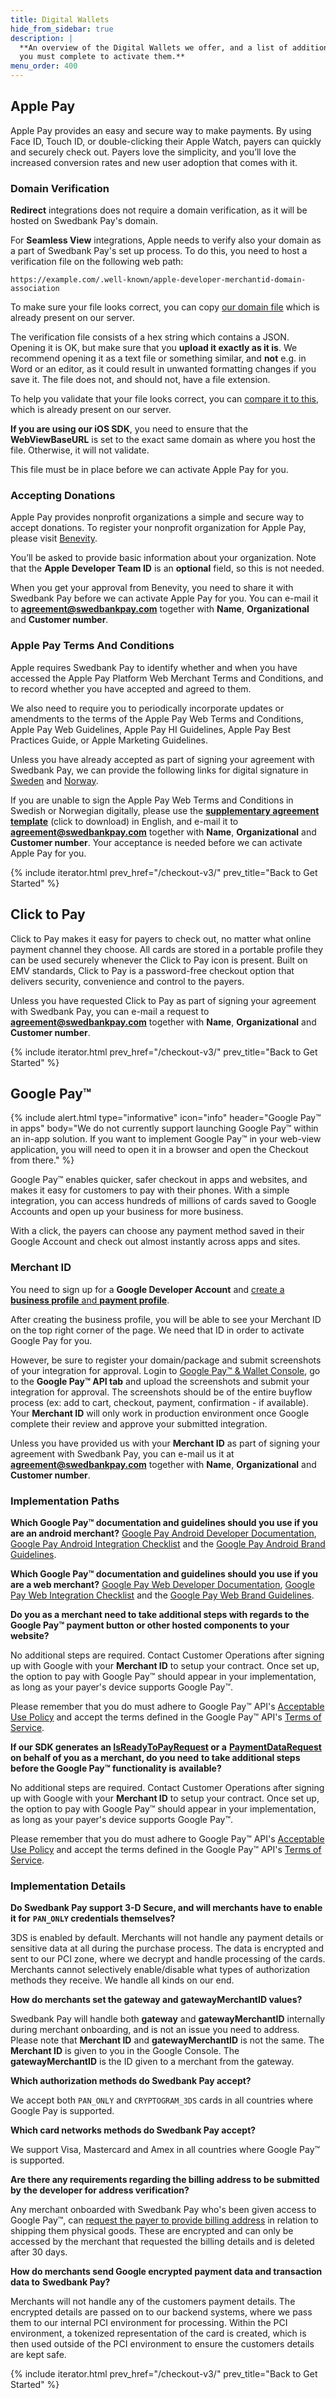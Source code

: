 ```yaml
---
title: Digital Wallets
hide_from_sidebar: true
description: |
  **An overview of the Digital Wallets we offer, and a list of additional steps
  you must complete to activate them.**
menu_order: 400
---
```


## Apple Pay

Apple Pay provides an easy and secure way to make payments. By using Face ID,
Touch ID, or double-clicking their Apple Watch, payers can quickly and securely
check out. Payers love the simplicity, and you’ll love the increased conversion
rates and new user adoption that comes with it.

### Domain Verification

**Redirect** integrations does not require a domain verification, as it will
be hosted on Swedbank Pay's domain.

For **Seamless View** integrations, Apple needs to verify also your domain as a
part of Swedbank Pay's set up process. To do this, you need to host a
verification file on the following web path:

`https://example.com/.well-known/apple-developer-merchantid-domain-association`

To make sure your file looks correct, you can copy
[our domain file][payex-domain-file] which is already present on our server.

The verification file consists of a hex string which contains a JSON. Opening it
is OK, but make sure that you **upload it exactly as it is**. We recommend
opening it as a text file or something similar, and **not** e.g. in Word or an
editor, as it could result in unwanted formatting changes if you save it. The
file does not, and should not, have a file extension.

To help you validate that your file looks correct, you can
[compare it to this][payex-domain-file], which is already present on our server.

**If you are using our iOS SDK**, you need to ensure that the **WebViewBaseURL**
is set to the exact same domain as where you host the file. Otherwise, it will
not validate.

This file must be in place before we can activate Apple Pay for you.

### Accepting Donations

Apple Pay provides nonprofit organizations a simple and secure way to accept
donations. To register your nonprofit organization for Apple Pay, please visit
[Benevity][benevity-donation-setup].

You’ll be asked to provide basic information about your organization. Note that
the **Apple Developer Team ID** is an **optional** field, so this is not needed.

When you get your approval from Benevity, you need to share it with Swedbank Pay
before we can activate Apple Pay for you. You can e-mail it to
**agreement@swedbankpay.com** together with **Name**, **Organizational** and
**Customer number**.

### Apple Pay Terms And Conditions

Apple requires Swedbank Pay to identify whether and when you have accessed the
Apple Pay Platform Web Merchant Terms and Conditions, and to record whether you
have accepted and agreed to them.

We also need to require you to periodically incorporate updates or amendments to
the terms of the Apple Pay Web Terms and Conditions, Apple Pay Web Guidelines,
Apple Pay HI Guidelines, Apple Pay Best Practices Guide, or Apple Marketing
Guidelines.

Unless you have already accepted as part of signing your agreement with
Swedbank Pay, we can provide the following links for digital signature in
[Sweden][apple-pay-tc-sign-sweden] and [Norway][apple-pay-tc-sign-norway].

If you are unable to sign the Apple Pay Web Terms and Conditions in Swedish or
Norwegian digitally, please use the
[**supplementary agreement template**][apple-pay-sup-agreement] (click to
download) in English, and e-mail it to **agreement@swedbankpay.com** together
with **Name**, **Organizational** and **Customer number**. Your acceptance is
needed before we can activate Apple Pay for you.

{% include iterator.html prev_href="/checkout-v3/"
                         prev_title="Back to Get Started" %}

## Click to Pay

Click to Pay makes it easy for payers to check out, no matter what online
payment channel they choose. All cards are stored in a portable profile they can
be used securely whenever the Click to Pay icon is present. Built on EMV
standards, Click to Pay is a password-free checkout option that delivers
security, convenience and control to the payers.

Unless you have requested Click to Pay as part of signing your agreement with
Swedbank Pay, you can e-mail a request to **agreement@swedbankpay.com** together
with **Name**, **Organizational** and **Customer number**.

{% include iterator.html prev_href="/checkout-v3/"
                         prev_title="Back to Get Started" %}

## Google Pay&trade;

{% include alert.html type="informative" icon="info" header="Google Pay&trade;
in apps" body="We do not currently support launching Google Pay&trade; within an
in-app solution. If you want to implement Google Pay&trade; in your web-view
application, you will need to open it in a browser and open the Checkout from
there." %}

Google Pay&trade; enables quicker, safer checkout in apps and websites, and
makes it easy for customers to pay with their phones. With a simple integration,
you can access hundreds of millions of cards saved to Google Accounts and open
up your business for more business.

With a click, the payers can choose any payment method saved in their Google
Account and check out almost instantly across apps and sites.

### Merchant ID

You need to sign up for a **Google Developer Account** and
[create a **business profile** and **payment profile**][google-pay-profile].

After creating the business profile, you will be able to see your Merchant ID on
the top right corner of the page. We need that ID in order to activate Google
Pay for you.

However, be sure to register your domain/package and submit screenshots of your
integration for approval. Login to
[Google Pay&trade; & Wallet Console][google-pay-profile], go to the
**Google Pay&trade; API tab** and upload the screenshots and submit your
integration for approval. The screenshots should be of the entire buyflow
process (ex: add to cart, checkout, payment, confirmation - if available). Your
**Merchant ID** will only work in production environment once Google complete
their review and approve your submitted integration.

Unless you have provided us with your **Merchant ID** as part of signing your
agreement with Swedbank Pay, you can e-mail us it at
**agreement@swedbankpay.com** together with **Name**, **Organizational** and
**Customer number**.

### Implementation Paths

**Which Google Pay&trade; documentation and guidelines should you use if you**
**are an android merchant?**
[Google Pay Android Developer Documentation][android-googlepay-devdoc],
[Google Pay Android Integration Checklist][android-googlepay-checklist] and the
[Google Pay Android Brand Guidelines][android-googlepay-brand-guidelines].

**Which Google Pay&trade; documentation and guidelines should you use if you**
**are a web merchant?**
[Google Pay Web Developer Documentation][web-googlepay-devdoc],
[Google Pay Web Integration Checklist][web-googlepay-checklist] and the
[Google Pay Web Brand Guidelines][web-googlepay-brand-guidelines].

**Do you as a merchant need to take additional steps with regards to the**
**Google Pay&trade; payment button or other hosted components to your website?**

No additional steps are required. Contact Customer Operations after signing up
with Google with your **Merchant ID** to setup your contract. Once set up, the
option to pay with Google Pay&trade; should appear in your implementation, as
long as your payer's device supports Google Pay&trade;.

Please remember that you do must adhere to Google Pay&trade; API's
[Acceptable Use Policy][acceptable-use-policy] and accept the terms defined in
the Google Pay&trade; API's [Terms of Service][google-pay-tos].

**If our SDK generates an [IsReadyToPayRequest][irtp-request] or a**
**[PaymentDataRequest][pd-request] on behalf of you as a merchant, do you need**
**to take additional steps before the Google Pay&trade; functionality is**
**available?**

No additional steps are required. Contact Customer Operations after signing up
with Google with your **Merchant ID** to setup your contract. Once set up, the
option to pay with Google Pay&trade; should appear in your implementation, as
long as your payer's device supports Google Pay&trade;.

Please remember that you do must adhere to Google Pay&trade; API's
[Acceptable Use Policy][acceptable-use-policy] and accept the terms defined in
the Google Pay&trade; API's [Terms of Service][google-pay-tos].

### Implementation Details

**Do Swedbank Pay support 3-D Secure, and will merchants have to enable it for**
**`PAN_ONLY` credentials themselves?**

3DS is enabled by default. Merchants will not handle any payment details or
sensitive data at all during the purchase process. The data is encrypted and
sent to our PCI zone, where we decrypt and handle processing of the cards.
Merchants cannot selectively enable/disable what types of authorization methods
they receive. We handle all kinds on our end.

**How do merchants set the gateway and gatewayMerchantID values?**

Swedbank Pay will handle both **gateway** and **gatewayMerchantID** internally
during merchant onboarding, and is not an issue you need to address. Please note
that **Merchant ID** and **gatewayMerchantID** is not the same. The
**Merchant ID** is given to you in the Google Console. The **gatewayMerchantID**
is the ID given to a merchant from the gateway.

**Which authorization methods do Swedbank Pay accept?**

We accept both `PAN_ONLY` and `CRYPTOGRAM_3DS` cards in all countries
where Google Pay is supported.

**Which card networks methods do Swedbank Pay accept?**

We support Visa, Mastercard and Amex in all countries where Google Pay&trade; is
supported.

**Are there any requirements regarding the billing address to be submitted by**
**the developer for address verification?**

Any merchant onboarded with Swedbank Pay who's been given access to
Google Pay&trade;, can
[request the payer to provide billing address][req-con-address] in relation
to shipping them physical goods. These are encrypted and can only be accessed by
the merchant that requested the billing details and is deleted after 30 days.

**How do merchants send Google encrypted payment data and transaction data to**
**Swedbank Pay?**

Merchants will not handle any of the customers payment details. The encrypted
details are passed on to our backend systems, where we pass them to our internal
PCI environment for processing. Within the PCI environment, a tokenized
representation of the card is created, which is then used outside of the PCI
environment to ensure the customers details are kept safe.

{% include iterator.html prev_href="/checkout-v3/"
                         prev_title="Back to Get Started" %}

[acceptable-use-policy]: https://payments.developers.google.com/terms/aup
[android-googlepay-brand-guidelines]: https://developers.google.com/pay/api/android/guides/brand-guidelines
[android-googlepay-checklist]: https://developers.google.com/pay/api/android/guides/test-and-deploy/integration-checklist
[android-googlepay-devdoc]: https://developers.google.com/pay/api/android/
[apple-pay-sup-agreement]: /assets/documents/supplementary-agreement-ecommerce.docx
[apple-pay-tc-sign-sweden]: https://signup.swedbankpay.com/se/applepay
[apple-pay-tc-sign-norway]: https://signup.swedbankpay.com/no/applepay
[apple-pay-verification-file]: /assets/documents/apple-ecom
[benevity-donation-setup]: https://www.benevity.org
[google-pay-profile]: https://pay.google.com/business/console/
[google-pay-tos]: https://payments.developers.google.com/terms/sellertos
[irtp-request]: https://developers.google.com/pay/api/web/reference/request-objects#IsReadyToPayRequest
[payex-domain-file]: https://ecom.payex.com/.well-known/apple-developer-merchantid-domain-association
[pd-request]: https://developers.google.com/pay/api/web/reference/request-objects#PaymentDataRequest
[req-con-address]: /checkout-v3/features/optional/request-delivery-info
[web-googlepay-brand-guidelines]: https://developers.google.com/pay/api/web/guides/brand-guidelines
[web-googlepay-checklist]: https://developers.google.com/pay/api/web/guides/test-and-deploy/integration-checklist
[web-googlepay-devdoc]: https://developers.google.com/pay/api/web/
